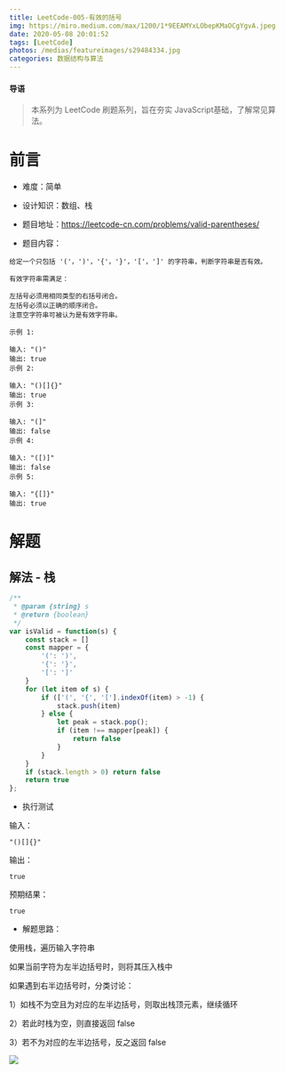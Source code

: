 ```yaml
---
title: LeetCode-005-有效的括号
img: https://miro.medium.com/max/1200/1*9EEAMYxLObepKMaOCgYgvA.jpeg
date: 2020-05-08 20:01:52
tags: [LeetCode]
photos: /medias/featureimages/s29484334.jpg
categories: 数据结构与算法
---
```


#### 导语
> 本系列为 LeetCode 刷题系列，旨在夯实 JavaScript基础，了解常见算法。 

<!--more-->

# 前言

* 难度：简单

* 设计知识：数组、栈

* 题目地址：https://leetcode-cn.com/problems/valid-parentheses/

* 题目内容：

```
给定一个只包括 '('，')'，'{'，'}'，'['，']' 的字符串，判断字符串是否有效。

有效字符串需满足：

左括号必须用相同类型的右括号闭合。
左括号必须以正确的顺序闭合。
注意空字符串可被认为是有效字符串。

示例 1:

输入: "()"
输出: true
示例 2:

输入: "()[]{}"
输出: true
示例 3:

输入: "(]"
输出: false
示例 4:

输入: "([)]"
输出: false
示例 5:

输入: "{[]}"
输出: true
```

# 解题

## 解法 - 栈

```javascript
/**
 * @param {string} s
 * @return {boolean}
 */
var isValid = function(s) {
    const stack = []
    const mapper = {
        '(': ')',
        '{': '}',
        '[': ']'
    }
    for (let item of s) {
        if (['(', '{', '['].indexOf(item) > -1) {
            stack.push(item)
        } else {
            let peak = stack.pop();
            if (item !== mapper[peak]) {
                return false
            }
        }
    }
    if (stack.length > 0) return false
    return true
};
```

* 执行测试

输入：

```
"()[]{}"
```

输出：

```
true
```

预期结果：

```
true
```

* 解题思路：

使用栈，遍历输入字符串

如果当前字符为左半边括号时，则将其压入栈中

如果遇到右半边括号时，分类讨论：

1）如栈不为空且为对应的左半边括号，则取出栈顶元素，继续循环

2）若此时栈为空，则直接返回 false

3）若不为对应的左半边括号，反之返回 false

![](https://github.com/azl397985856/leetcode/raw/master/assets/20.validParentheses.gif)
